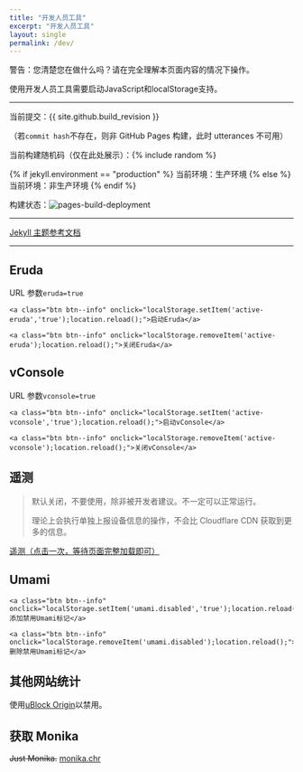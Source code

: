 ```yaml
---
title: "开发人员工具"
excerpt: "开发人员工具"
layout: single
permalink: /dev/
---
```


<p class="notice--danger">
    警告：您清楚您在做什么吗？请在完全理解本页面内容的情况下操作。
</p>
<p class="notice--info">
    使用开发人员工具需要启动JavaScript和localStorage支持。
</p>

---

当前提交：{{ site.github.build_revision }}

（若`commit hash`不存在，则非 GitHub Pages 构建，此时 utterances 不可用）

当前构建随机码（仅在此处展示）：{% include random %}

{% if jekyll.environment == "production" %}
当前环境：生产环境
{% else %}
当前环境：非生产环境
{% endif %}

构建状态：![pages-build-deployment](https://github.com/lwd-temp/lwd-temp.github.io-jekyll/actions/workflows/pages/pages-build-deployment/badge.svg)

---

[Jekyll 主题参考文档](https://mmistakes.github.io/minimal-mistakes/docs/quick-start-guide/)

---

## Eruda

URL 参数`eruda=true`

<div class="eruda-btns">

    <a class="btn btn--info" onclick="localStorage.setItem('active-eruda','true');location.reload();">启动Eruda</a>

    <a class="btn btn--info" onclick="localStorage.removeItem('active-eruda');location.reload();">关闭Eruda</a>

</div>

## vConsole

URL 参数`vconsole=true`

<div class="vconsole-btns">

    <a class="btn btn--info" onclick="localStorage.setItem('active-vconsole','true');location.reload();">启动vConsole</a>

    <a class="btn btn--info" onclick="localStorage.removeItem('active-vconsole');location.reload();">关闭vConsole</a>

</div>

## 遥测

> 默认关闭，不要使用，除非被开发者建议。不一定可以正常运行。
>
> 理论上会执行单独上报设备信息的操作，不会比 Cloudflare CDN 获取到更多的信息。

[遥测（点击一次，等待页面完整加载即可）](/?telemetry=triggeredByDevPage)

## Umami

<div class="umami-btns">

    <a class="btn btn--info" onclick="localStorage.setItem('umami.disabled','true');location.reload();">添加禁用Umami标记</a>

    <a class="btn btn--info" onclick="localStorage.removeItem('umami.disabled');location.reload();">删除禁用Umami标记</a>

</div>

## 其他网站统计

使用[uBlock Origin](https://ublockorigin.com/)以禁用。

## 获取 Monika

~~Just Monika.~~ [monika.chr](/assets/media/ddlc_characters/monika.chr)
